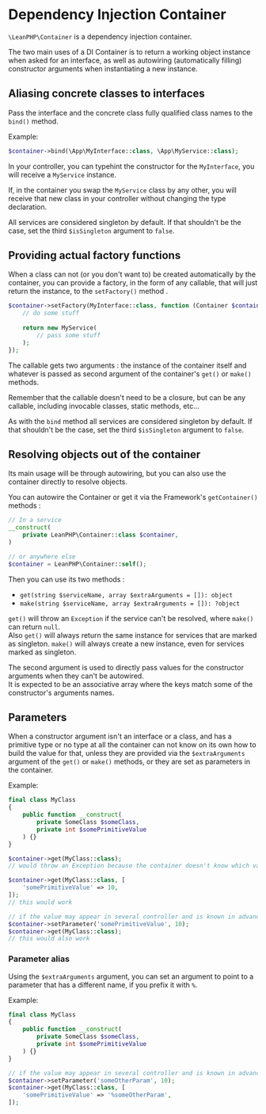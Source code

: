# Dependency Injection Container

`\LeanPHP\Container` is a dependency injection container.

The two main uses of a DI Container is to return a working object instance when asked for an interface, as well as autowiring (automatically filling) constructor arguments when instantiating a new instance.

## Aliasing concrete classes to interfaces

Pass the interface and the concrete class fully qualified class names to the `bind()` method.

Example: 
```php
$container->bind(\App\MyInterface::class, \App\MyService::class);
```

In your controller, you can typehint the constructor for the `MyInterface`, you will receive a `MyService` instance.

If, in the container you swap the `MyService` class by any other, you will receive that new class in your controller without changing the type declaration.

All services are considered singleton by default. If that shouldn't be the case, set the third `$isSingleton` argument to `false`.

## Providing actual factory functions

When a class can not (or you don't want to) be created automatically by the container, you can provide a factory, in the form of any callable, that will just return the instance, to the `setFactory()` method .

```php
$container->setFactory(MyInterface::class, function (Container $container, array $extraArguments = []): MyService {
    // do some stuff
    
    return new MyService(
        // pass some stuff
    );
});
```

The callable gets two arguments : the instance of the container itself and whatever is passed as second argument of the container's `get()` or `make()` methods.

Remember that the callable doesn't need to be a closure, but can be any callable, including invocable classes, static methods, etc...

As with the `bind` method all services are considered singleton by default. If that shouldn't be the case, set the third `$isSingleton` argument to `false`.

## Resolving objects out of the container

Its main usage will be through autowiring, but you can also use the container directly to resolve objects.

You can autowire the Container or get it via the Framework's `getContainer()` methods :

```php
// In a service
__construct(
    private LeanPHP\Container::class $container,
)

// or anywhere else
$container = LeanPHP\Container::self();
```

Then you can use its two methods :
- `get(string $serviceName, array $extraArguments = []): object` 
- `make(string $serviceName, array $extraArguments = []): ?object`

`get()` will throw an `Exception` if the service can't be resolved, where `make()` can return `null`.  
Also `get()` will always return the same instance for services that are marked as singleton.
`make()` will always create a new instance, even for services marked as singleton.

The second argument is used to directly pass values for the constructor arguments when they can't be autowired.  
It is expected to be an associative array where the keys match some of the constructor's arguments names. 

## Parameters

When a constructor argument isn't an interface or a class, and has a primitive type or no type at all the container can not know on its own how to build the value for that, unless they are provided via the `$extraArguments` argument of the `get()` or `make()` methods, or they are set as parameters in the container. 

Example:
```php
final class MyClass
{
    public function __construct(
        private SomeClass $someClass,
        private int $somePrimitiveValue
    ) {}
}

$container->get(MyClass::class); 
// would throw an Exception because the container doesn't know which value to pass to `$somePrimitiveValue`

$container->get(MyClass::class, [
    'somePrimitiveValue' => 10,
]);
// this would work

// if the value may appear in several controller and is known in advance it can be set directly in the container
$container->setParameter('somePrimitiveValue', 10);
$container->get(MyClass::class); 
// this would also work
```

### Parameter alias

Using the `$extraArguments` argument, you can set an argument to point to a parameter that has a different name, if you prefix it with `%`.

Example:
```php
final class MyClass
{
    public function __construct(
        private SomeClass $someClass,
        private int $somePrimitiveValue
    ) {}
}

// if the value may appear in several controller and is known in advance it can be set directly in the container
$container->setParameter('someOtherParam', 10);
$container->get(MyClass::class, [
    'somePrimitiveValue' => '%someOtherParam',
]); 
```




